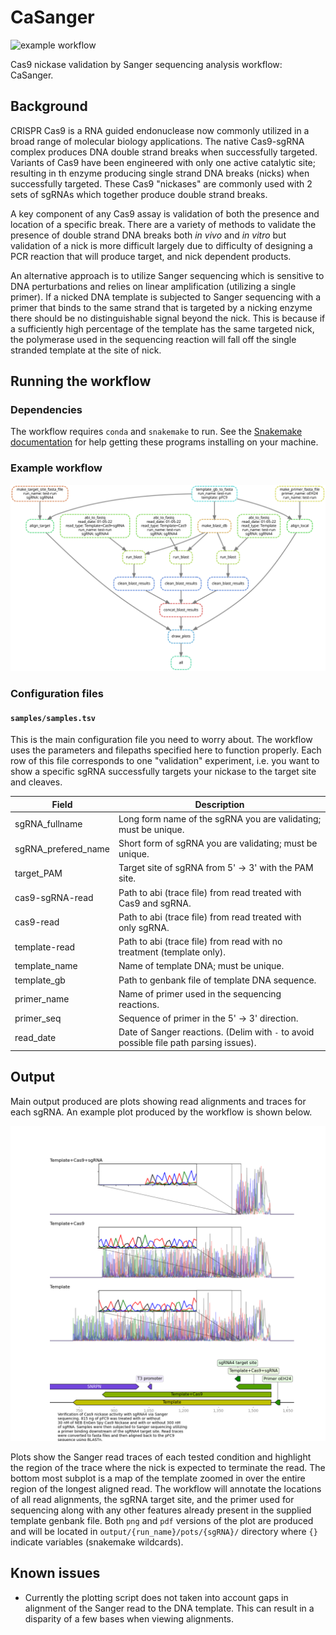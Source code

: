 # CaSanger

![example workflow](https://github.com/EthanHolleman/casanger/actions/workflows/main.yml/badge.svg)


Cas9 nickase validation by Sanger sequencing analysis workflow: CaSanger.

## Background

CRISPR Cas9 is a RNA guided endonuclease now commonly utilized in a broad range
of molecular biology applications. The native Cas9-sgRNA complex produces DNA
double strand breaks when successfully targeted. Variants of Cas9 have
been engineered with only one active catalytic site; resulting in th enzyme
producing single strand DNA breaks (nicks) when successfully targeted. These
Cas9 "nickases" are commonly used with 2 sets of sgRNAs which together
produce double strand breaks. 

A key component of any Cas9 assay is validation of both the presence and location
of a specific break. There are a variety of methods to validate the presence
of double strand DNA breaks both *in vivo* and *in vitro* but validation of
a nick is more difficult largely due to difficulty of designing a PCR reaction
that will produce target, and nick dependent products.

An alternative approach is to utilize Sanger sequencing which is sensitive 
to DNA perturbations and relies on linear amplification (utilizing a single
primer). If a nicked DNA template is subjected to Sanger sequencing with a
primer that binds to the same strand that is targeted by a nicking
enzyme there should be no distinguishable signal beyond the nick. This
is because if a sufficiently high percentage of the template has the same
targeted nick, the polymerase used in the sequencing reaction will fall off
the single stranded template at the site of nick.

## Running the workflow

### Dependencies

The workflow requires `conda` and `snakemake` to run. See the 
[Snakemake documentation](https://snakemake.readthedocs.io/en/stable/getting_started/installation.html)
for help getting these programs installing on your machine.

### Example workflow

![](resources/dag.svg)

### Configuration files

#### `samples/samples.tsv`

This is the main configuration file you need to worry about. The workflow
uses the parameters and filepaths specified here to function properly. Each
row of this file corresponds to one "validation" experiment, i.e. you
want to show a specific sgRNA successfully targets your nickase to the target
site and cleaves. 

| Field               | Description                                                                            |
|---------------------|----------------------------------------------------------------------------------------|
| sgRNA_fullname      | Long form name of the sgRNA you are validating; must be unique.                        |
| sgRNA_prefered_name | Short form of sgRNA you are validating; must be unique.                                |
| target_PAM          | Target site of sgRNA from 5' -> 3' with the PAM site.                                  |
| cas9-sgRNA-read     | Path to abi (trace file) from read treated with Cas9 and sgRNA.                        |
| cas9-read           | Path to abi (trace file) from read treated with only sgRNA.                            |
| template-read       | Path to abi (trace file) from read with no treatment (template only).                  |
| template_name       | Name of template DNA; must be unique.                                                  |
| template_gb         | Path to genbank file of template DNA sequence.                                         |
| primer_name         | Name of primer used in the sequencing reactions.                                       |
| primer_seq          | Sequence of primer in the 5' -> 3' direction.                                          |
| read_date           | Date of Sanger reactions. (Delim with `-` to avoid possible file path parsing issues). |


## Output

Main output produced are plots showing
read alignments and traces for each sgRNA.
An example plot produced by the workflow is
shown below.

![](resources/sgRNA4.pFC9.oEH24.sanger.blast.align.png)

Plots show the Sanger read traces of each 
tested condition and highlight the region
of the trace where the nick is expected to
terminate the read. The bottom most subplot
is a map of the template zoomed in over the
entire region of the longest aligned read. The workflow
will annotate the locations of all read alignments,
the sgRNA target site, and the primer used for sequencing along with any other features already
present in the supplied template genbank file.
Both `png` and `pdf` versions of the plot are produced and will be located in `output/{run_name}/pots/{sgRNA}/` directory where `{}` indicate variables (snakemake wildcards).
## Known issues

- Currently the plotting script does not taken into account gaps in alignment
  of the Sanger read to the DNA template. This can result in a disparity of a
  few bases when viewing alignments.






